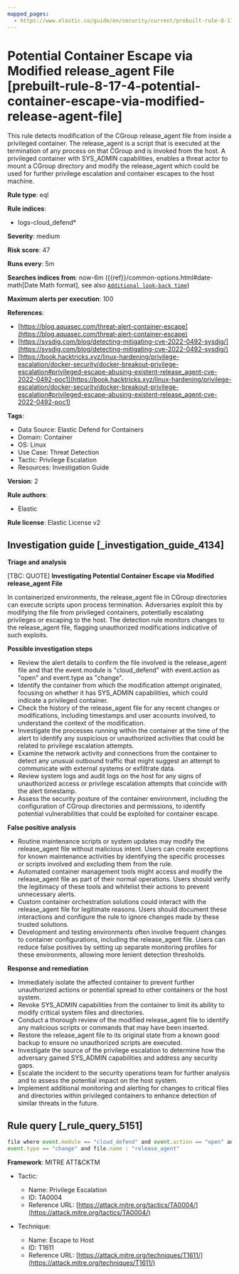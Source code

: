 ```yaml
---
mapped_pages:
  - https://www.elastic.co/guide/en/security/current/prebuilt-rule-8-17-4-potential-container-escape-via-modified-release-agent-file.html
---
```


# Potential Container Escape via Modified release_agent File [prebuilt-rule-8-17-4-potential-container-escape-via-modified-release-agent-file]

This rule detects modification of the CGroup release_agent file from inside a privileged container. The release_agent is a script that is executed at the termination of any process on that CGroup and is invoked from the host. A privileged container with SYS_ADMIN capabilities, enables a threat actor to mount a CGroup directory and modify the release_agent which could be used for further privilege escalation and container escapes to the host machine.

**Rule type**: eql

**Rule indices**:

* logs-cloud_defend*

**Severity**: medium

**Risk score**: 47

**Runs every**: 5m

**Searches indices from**: now-6m ({{ref}}/common-options.html#date-math[Date Math format], see also [`Additional look-back time`](docs-content://solutions/security/detect-and-alert/create-detection-rule.md#rule-schedule))

**Maximum alerts per execution**: 100

**References**:

* [https://blog.aquasec.com/threat-alert-container-escape](https://blog.aquasec.com/threat-alert-container-escape)
* [https://sysdig.com/blog/detecting-mitigating-cve-2022-0492-sysdig/](https://sysdig.com/blog/detecting-mitigating-cve-2022-0492-sysdig/)
* [https://book.hacktricks.xyz/linux-hardening/privilege-escalation/docker-security/docker-breakout-privilege-escalation#privileged-escape-abusing-existent-release_agent-cve-2022-0492-poc1](https://book.hacktricks.xyz/linux-hardening/privilege-escalation/docker-security/docker-breakout-privilege-escalation#privileged-escape-abusing-existent-release_agent-cve-2022-0492-poc1)

**Tags**:

* Data Source: Elastic Defend for Containers
* Domain: Container
* OS: Linux
* Use Case: Threat Detection
* Tactic: Privilege Escalation
* Resources: Investigation Guide

**Version**: 2

**Rule authors**:

* Elastic

**Rule license**: Elastic License v2

## Investigation guide [_investigation_guide_4134]

**Triage and analysis**

[TBC: QUOTE]
**Investigating Potential Container Escape via Modified release_agent File**

In containerized environments, the release_agent file in CGroup directories can execute scripts upon process termination. Adversaries exploit this by modifying the file from privileged containers, potentially escalating privileges or escaping to the host. The detection rule monitors changes to the release_agent file, flagging unauthorized modifications indicative of such exploits.

**Possible investigation steps**

* Review the alert details to confirm the file involved is the release_agent file and that the event.module is "cloud_defend" with event.action as "open" and event.type as "change".
* Identify the container from which the modification attempt originated, focusing on whether it has SYS_ADMIN capabilities, which could indicate a privileged container.
* Check the history of the release_agent file for any recent changes or modifications, including timestamps and user accounts involved, to understand the context of the modification.
* Investigate the processes running within the container at the time of the alert to identify any suspicious or unauthorized activities that could be related to privilege escalation attempts.
* Examine the network activity and connections from the container to detect any unusual outbound traffic that might suggest an attempt to communicate with external systems or exfiltrate data.
* Review system logs and audit logs on the host for any signs of unauthorized access or privilege escalation attempts that coincide with the alert timestamp.
* Assess the security posture of the container environment, including the configuration of CGroup directories and permissions, to identify potential vulnerabilities that could be exploited for container escape.

**False positive analysis**

* Routine maintenance scripts or system updates may modify the release_agent file without malicious intent. Users can create exceptions for known maintenance activities by identifying the specific processes or scripts involved and excluding them from the rule.
* Automated container management tools might access and modify the release_agent file as part of their normal operations. Users should verify the legitimacy of these tools and whitelist their actions to prevent unnecessary alerts.
* Custom container orchestration solutions could interact with the release_agent file for legitimate reasons. Users should document these interactions and configure the rule to ignore changes made by these trusted solutions.
* Development and testing environments often involve frequent changes to container configurations, including the release_agent file. Users can reduce false positives by setting up separate monitoring profiles for these environments, allowing more lenient detection thresholds.

**Response and remediation**

* Immediately isolate the affected container to prevent further unauthorized actions or potential spread to other containers or the host system.
* Revoke SYS_ADMIN capabilities from the container to limit its ability to modify critical system files and directories.
* Conduct a thorough review of the modified release_agent file to identify any malicious scripts or commands that may have been inserted.
* Restore the release_agent file to its original state from a known good backup to ensure no unauthorized scripts are executed.
* Investigate the source of the privilege escalation to determine how the adversary gained SYS_ADMIN capabilities and address any security gaps.
* Escalate the incident to the security operations team for further analysis and to assess the potential impact on the host system.
* Implement additional monitoring and alerting for changes to critical files and directories within privileged containers to enhance detection of similar threats in the future.


## Rule query [_rule_query_5151]

```js
file where event.module == "cloud_defend" and event.action == "open" and
event.type == "change" and file.name : "release_agent"
```

**Framework**: MITRE ATT&CKTM

* Tactic:

    * Name: Privilege Escalation
    * ID: TA0004
    * Reference URL: [https://attack.mitre.org/tactics/TA0004/](https://attack.mitre.org/tactics/TA0004/)

* Technique:

    * Name: Escape to Host
    * ID: T1611
    * Reference URL: [https://attack.mitre.org/techniques/T1611/](https://attack.mitre.org/techniques/T1611/)



